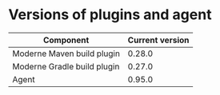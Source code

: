 # Versions of plugins and agent

| Component                   | Current version |
| --------------------------- | --------------- |
| Moderne Maven build plugin  | 0.28.0          |
| Moderne Gradle build plugin | 0.27.0          |
| Agent                       | 0.95.0          |
